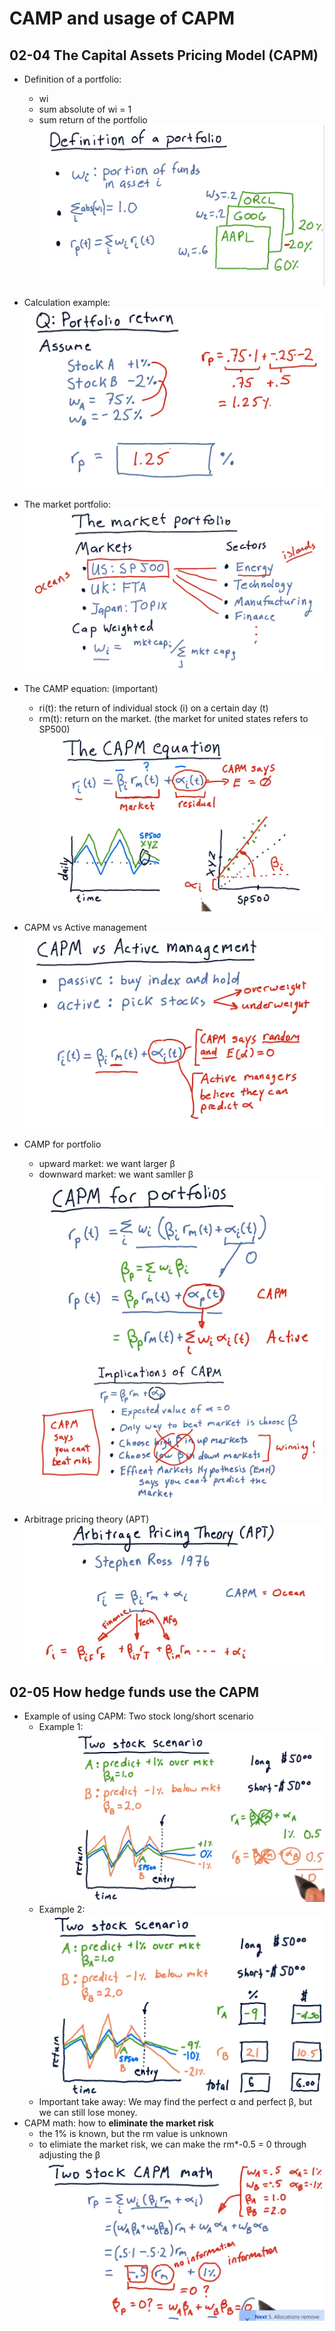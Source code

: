 # CAMP and usage of CAPM
## 02-04 The Capital Assets Pricing Model (CAPM)
- Definition of a portfolio:
    - wi
    - sum absolute of wi = 1
    - sum return of the portfolio
    ![definition](https://raw.githubusercontent.com/suereey/ML4T_summer_study/main/02_screenshot/24_defineportfolio.PNG)
-  Calculation example:
    ![calexample](https://raw.githubusercontent.com/suereey/ML4T_summer_study/main/02_screenshot/25_cal_portfolio.PNG)
- The market portfolio:
    ![marketportfolio](https://raw.githubusercontent.com/suereey/ML4T_summer_study/main/02_screenshot/26_marketportfolio.PNG)
- The CAMP equation: (important)
    - ri(t): the return of individual stock (i) on a certain day (t)
    - rm(t): return on the market. (the market for united states refers to SP500)
    ![CAMPEqn](https://raw.githubusercontent.com/suereey/ML4T_summer_study/main/02_screenshot/27_CAPM.PNG)
- CAPM vs Active management
    ![management](https://raw.githubusercontent.com/suereey/ML4T_summer_study/main/02_screenshot/28_management.PNG)

- CAMP for portfolio
    - upward market: we want larger β
    - downward market: we want samller β
    ![campportfolio](https://raw.githubusercontent.com/suereey/ML4T_summer_study/main/02_screenshot/29_cal.PNG)
    ![campportfolio](https://raw.githubusercontent.com/suereey/ML4T_summer_study/main/02_screenshot/30_cal.PNG)

- Arbitrage pricing theory (APT)
    ![apt](https://raw.githubusercontent.com/suereey/ML4T_summer_study/main/02_screenshot/31_apt.PNG)
    
 
 ## 02-05 How hedge funds use the CAPM
 - Example of using CAPM: Two stock long/short scenario
    - Example 1:
    ![CAMPExample_1](https://raw.githubusercontent.com/suereey/ML4T_summer_study/main/02_screenshot/32_CAPM_example.PNG)
    - Example 2:
    ![CAPMExample_2](https://raw.githubusercontent.com/suereey/ML4T_summer_study/main/02_screenshot/34_CAPM_example.PNG)
    - Important take away: We may find the perfect α and perfect β, but we can still lose money.
- CAPM math: how to **eliminate the market risk**
    - the 1% is known, but the rm value is unknown
    - to elimiate the market risk, we can make the rm*-0.5 = 0 through adjusting the β
    ![marketrisk](https://raw.githubusercontent.com/suereey/ML4T_summer_study/main/02_screenshot/36_CAPM_eliminatemarketrisk.PNG)
